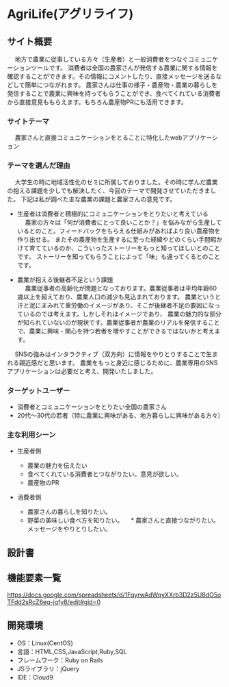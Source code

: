 # AgriLife(アグリライフ)

## サイト概要
&emsp; 地方で農業に従事している方々（生産者）と一般消費者をつなぐコミュニケーションツールです。
消費者は全国の農家さんが発信する農業に関する情報を確認することができます。その情報にコメントしたり、直接メッセージを送るなどして簡単につながれます。
農家さんは仕事の様子・農産物・農業の暮らしを発信することで農業に興味を持ってもらうことができ、食べてくれている消費者から直接意見ももらえます。もちろん農産物PRにも活用できます。

### サイトテーマ
&emsp; 農家さんと直接コミュニケーションをとることに特化したwebアプリケーション

### テーマを選んだ理由
&emsp; 大学生の時に地域活性化のゼミに所属しておりました。その時に学んだ農業の抱える課題を少しでも解決したく、今回のテーマで開発させていただきました。
下記は私が調べた主な農業の課題と農家さんの意見です。

* 生産者は消費者と積極的にコミュニケーションをとりたいと考えている <br>
&emsp; 農家の方々は「何が消費者にとって良いことか？」を悩みながら生産しているとのこと。フィードバックをもらえる仕組みがあればより良い農産物を作り出せる。
またその農産物を生産するに至った経緯やどのくらい手間暇かけて育てているのか、こういったストーリーをもっと知ってほしいとのことです。
ストーリーを知ってもらうことによって「味」も違ってくるとのことです。

* 農業が抱える後継者不足という課題 <br>
&emsp; 農業従事者の高齢化が問題となっております。農業従事者は平均年齢60歳以上を超えており、農業人口の減少も見込まれております。
農業というと汗と泥にまみれて重労働のイメージがあり、そこが後継者不足の要因になっているのでは考えます。しかしそれはイメージであり、
農業の魅力的な部分が知られていないのが現状です。農業従事者が農業のリアルを発信することで、農業に興味・関心を持つ若者を増やすことができるではないかと考えます。

&emsp; SNSの強みはインタラクティブ（双方向）に情報をやりとりすることで生まれる親近感だと思います。
農業をもっと身近に感じるために、農業専用のSNSアプリケーションは必要だと考え、開発いたしました。

### ターゲットユーザー
* 消費者とコミュニケーションをとりたい全国の農家さん
* 20代～30代の若者（特に農業に興味がある、地方暮らしに興味がある方々）

### 主な利用シーン
* 生産者側
  * 農業の魅力を伝えたい
  * 食べてくれている消費者とつながりたい。意見が欲しい。
  * 農産物のPR

* 消費者側
  * 農家さんの暮らしを知りたい。
  * 野菜の美味しい食べ方を知りたい。
　* 農家さんと直接つながりたい。メッセージをやりとりしたい。

## 設計書


## 機能要素一覧
https://docs.google.com/spreadsheets/d/1FqyrwAdWqyXXrb3D2z5U8dO5oTFdd2sRcZ6eq-jqfy8/edit#gid=0

## 開発環境
- OS：Linux(CentOS)
- 言語：HTML,CSS,JavaScript,Ruby,SQL
- フレームワーク：Ruby on Rails
- JSライブラリ：jQuery
- IDE：Cloud9